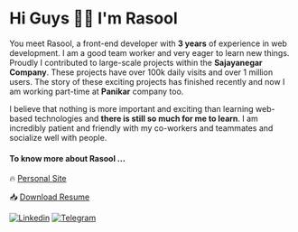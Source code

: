 # Hi Guys ✋🏻 I'm **Rasool**

You meet Rasool, a front-end developer with **3 years** of experience in web development. I am a good team worker and very eager to learn new things.
Proudly I contributed to large-scale projects within the **Sajayanegar Company**. These projects have over 100k daily visits and over 1 million users. The story of these exciting projects has finished recently and now I am working part-time at **Panikar** company too.

I believe that nothing is more important and exciting than learning web-based technologies and **there is still so much for me to learn**. I am incredibly patient and friendly with my co-workers and teammates and socialize well with people.

#### To know more about Rasool ...

🔥 [Personal Site](https://rasool-portfolio.netlify.app)

📥 [Download Resume](https://drive.google.com/file/d/1s4D6MtDion4-YnK-26kpzLJ-yPVkSnU8/view?usp=sharing)

[![Linkedin](https://img.shields.io/badge/-LinkedIn-076678?style=flat&logo=Linkedin&logoColor=fbf1c7)](https://www.linkedin.com/in/rasool-karami2304/)
[![Telegram](https://img.shields.io/badge/-Telegram-076678?style=flat&logo=telegram&logoColor=fbf1c7)](https://telegram.me/rasoolkarami_1994/)
